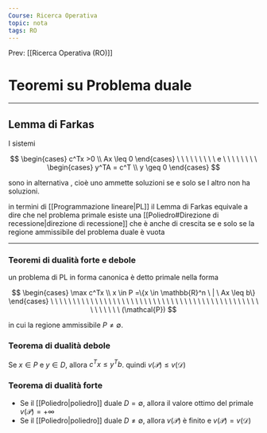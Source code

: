 ```yaml
---
Course: Ricerca Operativa
topic: nota
tags: RO
---
```


Prev: [[Ricerca Operativa (RO)]]

# Teoremi su Problema duale
---
## Lemma di Farkas

I sistemi

$$
\begin{cases}
c^Tx >0 \\
Ax \leq 0
\end{cases} \ \ \ \ \ \ \ \ \ e \ \ \ \ \ \ \ \
\begin{cases}
y^TA = c^T \\
y \geq 0
\end{cases}
$$

sono in alternativa , cioè uno ammette soluzioni se e solo se l altro non ha soluzioni.

in termini di [[Programmazione lineare|PL]] il Lemma di Farkas equivale a dire che nel problema primale esiste una [[Poliedro#Direzione di recessione|direzione di  recessione]] che è anche di crescita se e solo se la regione ammissibile del problema duale è vuota

---

### Teoremi di dualità forte e debole

un problema di PL in forma canonica è detto primale nella forma

$$
\begin{cases}
\max c^Tx \\
x \in P =\{x \in \mathbb{R}^n \ | \ Ax \leq b\}
\end{cases}
\ \ \ \ \ \ \ \ \ \ \ \ \ \ \ \ \ \ \ \ \ \ \ \ \ \ \ \ \ \ \ \ \ \ \ \ \ \ \ \ \ \ \ \ \ \ \ \ \ \ \ \ \ \
(\mathcal{P})
$$

in cui la regione ammissibile $P \not= \emptyset$.

### Teorema di dualità debole

Se $x\in P$ e $y\in D$, allora $c^Tx \leq y^Tb$. quindi $v(\mathcal{P}) \leq v(\mathcal{D})$

### Teorema di dualità forte

- Se il [[Poliedro|poliedro]] duale $D = \emptyset$, allora il valore ottimo del primale $v(\mathcal{P}) = +\infty$
- Se il [[Poliedro|poliedro]] duale $D \not= \emptyset$, allora $v(\mathcal{P})$  è finito e $v(\mathcal{P}) = v(\mathcal{D})$
